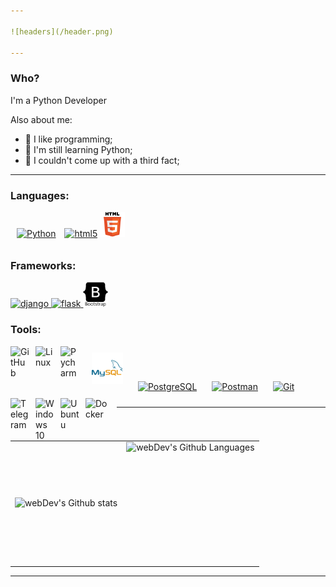 ```yaml
---

![headers](/header.png)

---
```


### Who?
I'm a Python Developer

Also about me:
* 🤖 I like programming;
* 🐍 I'm still learning Python;
* 🤔 I couldn't come up with a third fact;

---

### Languages:

<a href="https://www.python.org/" target="_blank" rel="noreferrer"><img style="margin: 10px" src="https://profilinator.rishav.dev/skills-assets/python-original.svg" alt="Python" height="50"/></a>
<a href="https://www.w3schools.com/sql/" target="_blank" rel="noreferrer"><img src="https://i.ibb.co/5Gzd6WC/pngwing-com.png" alt="html5" width="40" height="40"/></a>
<a href="https://www.w3.org/html/" target="_blank" rel="noreferrer"><img src="https://raw.githubusercontent.com/devicons/devicon/master/icons/html5/html5-original-wordmark.svg" alt="html5" width="40" height="40"/></a>

### Frameworks:

<a href="https://www.djangoproject.com/" target="_blank" rel="noreferrer">
  <img src="https://cdn.worldvectorlogo.com/logos/django.svg" alt="django" width="40" height="40"/>
</a>
<a href="https://flask.palletsprojects.com/" target="_blank" rel="noreferrer">
  <img src="https://ih1.redbubble.net/image.2488655049.9084/st,small,507x507-pad,600x600,f8f8f8.jpg" alt="flask"
       width="40" height="40"/>
<a href="https://getbootstrap.com" target="_blank" rel="noreferrer">
  <img src="https://raw.githubusercontent.com/devicons/devicon/master/icons/bootstrap/bootstrap-plain-wordmark.svg"
       alt="bootstrap" width="40" height="40"/>
 </a>

 ### Tools:

 <a href="https://www.mysql.com" target="_blank"><img style="margin: 10px" src="https://raw.githubusercontent.com/devicons/devicon/master/icons/mysql/mysql-original-wordmark.svg" alt="MySQL" height="50" /></a>
<a href="https://www.postgresql.org/" target="_blank"><img style="margin: 10px" src="https://www.vectorlogo.zone/logos/postgresql/postgresql-vertical.svg" alt="PostgreSQL" height="50" /></a>
<a href="https://www.postman.com/" target="_blank"><img style="margin: 10px" src="https://lh3.googleusercontent.com/v_bN4wSYKVT8ZX4y7SqTxfD-eFtfL4Df5puacRU3wDu9JX9kNM9OK3XmplVuJK4q-yhr-r0d-3z3shp8GVc0iYY1=w128-h128-e365-rj-sc0x00ffffff" alt="Postman" height="50" /></a>
<a href="https://github.com/" target="_blank"><img style="margin: 10px" src="https://profilinator.rishav.dev/skills-assets/git-scm-icon.svg" alt="Git" height="50" /></a>
<a>
<img align="left" alt="GitHub" width="30px" style="padding-right:10px;" src="https://devicons.railway.app/i/github-dark.svg" />
<img align="left" alt="Linux" width="30px" style="padding-right:10px;" src="https://cdn.jsdelivr.net/gh/devicons/devicon/icons/linux/linux-original.svg" />
<img align="left" alt="Pycharm" width="30px" style="padding-right:10px;" src="https://cdn.jsdelivr.net/gh/devicons/devicon/icons/pycharm/pycharm-original.svg" />
<img align="left" alt="Telegram" width="30px" style="padding-right:10px;" src="https://devicons.railway.app/i/telegram.svg" />
<img align="left" alt="Windows 10" width="30px" style="padding-right:10px;" src="https://devicons.railway.app/i/windows10.svg" />
<img align="left" alt="Ubuntu" width="30px" style="padding-right:10px;" src="https://devicons.railway.app/i/ubuntu.svg" />
<img align="left" alt="Docker" width="40px" style="padding-right:10px;" src="https://devicons.railway.app/i/docker.svg" />
</a>

---

<table style="border:None; border-collapse:collapse; border-spacing:0;">
    <tr>
        <td>
            <img align="left" src="https://github-readme-streak-stats.herokuapp.com/?user=zironeed&theme=vision-friendly-dark" alt="webDev's Github stats" />
        </td>
        <td>
            <img height="195px" align="right" alt="webDev's Github Languages" src="https://github-readme-stats-eight-theta.vercel.app/api/top-langs/?username=zironeed&theme=vision-friendly-dark&layout=compact" />
        </td>
    </tr>
</table>

---
